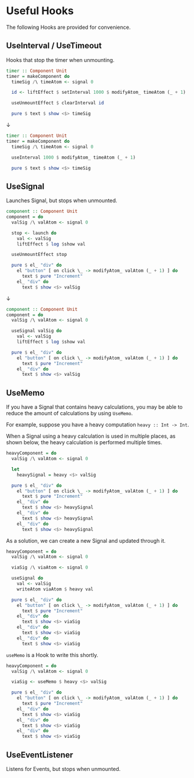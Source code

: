 # Useful Hooks

The following Hooks are provided for convenience.

## UseInterval / UseTimeout

Hooks that stop the timer when unmounting.

```purs
timer :: Component Unit
timer = makeComponent do
  timeSig /\ timeAtom <- signal 0

  id <- liftEffect $ setInterval 1000 $ modifyAtom_ timeAtom (_ + 1)

  useUnmountEffect $ clearInterval id

  pure $ text $ show <$> timeSig

```

↓

```purs
timer :: Component Unit
timer = makeComponent do
  timeSig /\ timeAtom <- signal 0

  useInterval 1000 $ modifyAtom_ timeAtom (_ + 1)

  pure $ text $ show <$> timeSig
```

## UseSignal

Launches Signal, but stops when unmounted.

```purs
component :: Component Unit
component = do
  valSig /\ valAtom <- signal 0

  stop <- launch do
    val <- valSig
    liftEffect $ log $show val

  useUnmountEffect stop

  pure $ el_ "div" do
    el "button" [ on click \_ -> modifyAtom_ valAtom (_ + 1) ] do
      text $ pure "Increment"
    el_ "div" do
      text $ show <$> valSig
```

↓

```purs
component :: Component Unit
component = do
  valSig /\ valAtom <- signal 0

  useSignal valSig do
    val <- valSig
    liftEffect $ log $show val

  pure $ el_ "div" do
    el "button" [ on click \_ -> modifyAtom_ valAtom (_ + 1) ] do
      text $ pure "Increment"
    el_ "div" do
      text $ show <$> valSig
```

## UseMemo

If you have a Signal that contains heavy calculations, you may be able to reduce the amount of calculations by using `UseMemo`.

For example, suppose you have a heavy computation `heavy :: Int -> Int`.

When a Signal using a heavy calculation is used in multiple places, as shown below, the heavy calculation is performed multiple times.

```purs
heavyComponent = do
  valSig /\ valAtom <- signal 0

  let
    heavySignal = heavy <$> valSig

  pure $ el_ "div" do
    el "button" [ on click \_ -> modifyAtom_ valAtom (_ + 1) ] do
      text $ pure "Increment"
    el_ "div" do
      text $ show <$> heavySignal
    el_ "div" do
      text $ show <$> heavySignal
    el_ "div" do
      text $ show <$> heavySignal
```

As a solution, we can create a new Signal and updated through it.

```purs
heavyComponent = do
  valSig /\ valAtom <- signal 0

  viaSig /\ viaAtom <- signal 0

  useSignal do
    val <- valSig
    writeAtom viaAtom $ heavy val

  pure $ el_ "div" do
    el "button" [ on click \_ -> modifyAtom_ valAtom (_ + 1) ] do
      text $ pure "Increment"
    el_ "div" do
      text $ show <$> viaSig
    el_ "div" do
      text $ show <$> viaSig
    el_ "div" do
      text $ show <$> viaSig
```

`useMemo` is a Hook to write this shortly.

```purs
heavyComponent = do
  valSig /\ valAtom <- signal 0

  viaSig <- useMemo $ heavy <$> valSig

  pure $ el_ "div" do
    el "button" [ on click \_ -> modifyAtom_ valAtom (_ + 1) ] do
      text $ pure "Increment"
    el_ "div" do
      text $ show <$> viaSig
    el_ "div" do
      text $ show <$> viaSig
    el_ "div" do
      text $ show <$> viaSig
```

## UseEventListener

Listens for Events, but stops when unmounted.
